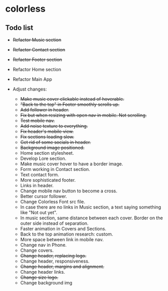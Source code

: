 # colorless

## Todo list

- ~~Refactor Music section~~
- ~~Refactor Contact section~~
- ~~Refactor Footer section~~
- Refactor Home section
- Refactor Main App


- Adjust changes:
  - ~~Make music cover clickable instead of hoverable.~~
  - ~~"Back to the top" in Footer smoothly scrolls up.~~
  - ~~Add follower in header.~~
  - ~~Fix but when resizing with open nav in mobile. Not scrolling.~~
  - ~~Test mobile nav.~~
  - ~~Add noise texture to everything.~~
  - ~~Fix header's mobile view.~~
  - ~~Fix sections loading slow.~~
  - ~~Get rid of some socials in header.~~
  - ~~Background image positioned.~~
  - Home section stylesheet.
  - Develop Lore section.
  - Make music cover hover to have a border image.
  - Form working in Contact section.
  - Text contact form.
  - More sophisticated footer.
  - Links in header.
  - Change mobile nav button to become a cross.
  - Better cursor follower.
  - Change Colorless Font src file.
  - In case there are no links in Music section, a text saying something like "Not out yet".
  - In music section, same distance between each cover. Border on the outer side instead of separation.
  - Faster animation in Covers and Sections.
  - Back to the top animation research: custom.
  - More space between link in mobile nav.
  - Change nav in Phone.
  - Change covers.
  - ~~Change header, replacing logo.~~
  - Change header, responsiveness.
  - ~~Change header, margins and alignment.~~
  - Change header links.
  - ~~Change size logo.~~
  - Change background img